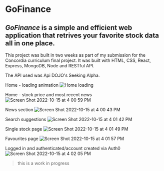 # GoFinance

## *GoFinance* is a simple and efficient web application that retrives your favorite stock data all in one place.
This project was built in two weeks as part of my submission for the Concordia curriculum final project. It was built with HTML, CSS, React, Express, MongoDB, Node and RESTful API.

The API used was Api DOJO's Seeking Alpha.

Home - loading animation
![Home loading](https://user-images.githubusercontent.com/73975219/196068814-ea1e381c-ca52-43ee-ad34-05c853b1cbab.gif)

Home - stock price and most recent news
![Screen Shot 2022-10-15 at 4 00 59 PM](https://user-images.githubusercontent.com/73975219/196068881-f9575bf0-56a8-4a37-8bc4-4470753ab77c.png)

News section
![Screen Shot 2022-10-15 at 4 00 43 PM](https://user-images.githubusercontent.com/73975219/196068895-d53c3a75-3cd8-4c87-9f05-2182adcc233d.png)

Search suggestions
![Screen Shot 2022-10-15 at 4 01 42 PM](https://user-images.githubusercontent.com/73975219/196068921-2df544d1-7d8c-446b-b5fc-0473ff8b61a3.png)

Single stock page
![Screen Shot 2022-10-15 at 4 01 49 PM](https://user-images.githubusercontent.com/73975219/196068938-534f64a5-e3b5-4c53-8c59-0f67a392568e.png)

Favourites page
![Screen Shot 2022-10-15 at 4 01 57 PM](https://user-images.githubusercontent.com/73975219/196069006-c91a1c63-6e87-49da-9b58-32c13175a982.png)

Logged in and authenticated/account created via Auth0
![Screen Shot 2022-10-15 at 4 02 05 PM](https://user-images.githubusercontent.com/73975219/196069017-45e50ba4-ed5e-4c80-b8c7-beb0077791d0.png)

>this is a work in progress
